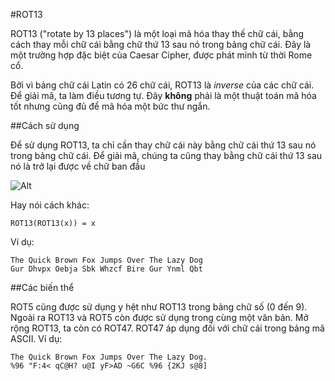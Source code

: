 #ROT13

ROT13 ("rotate by 13 places") là một loại mã hóa thay thế chữ cái, bằng cách thay mỗi chữ cái bằng chữ thứ 13 sau nó trong bảng chữ cái. Đây là một trường hợp đặc biệt của Caesar Cipher, được phát minh từ thời Rome cổ.

Bởi vì bảng chữ cái Latin có 26 chữ cái, ROT13 là *inverse* của các chữ cái. Để giải mã, ta làm điều tương tự. Đây **không** phải là một thuật toán mã hóa tốt nhưng cũng đủ để mã hóa một bức thư ngắn.

##Cách sử dụng

Để sử dụng ROT13, ta chỉ cần thay chữ cái này bằng chữ cái thứ 13 sau nó trong bảng chữ cái. Để giải mã, chúng ta cũng thay bằng chữ cái thứ 13 sau nó là trở lại được về chữ ban đầu

![Alt](https://upload.wikimedia.org/wikipedia/commons/thumb/3/33/ROT13_table_with_example.svg/320px-ROT13_table_with_example.svg.png)

Hay nói cách khác:
```
ROT13(ROT13(x)) = x
```
Ví dụ:
```
The Quick Brown Fox Jumps Over The Lazy Dog
Gur Dhvpx Oebja Sbk Whzcf Bire Gur Ynml Qbt
```

##Các biến thể

ROT5 cũng được sử dụng y hệt như ROT13 trong bảng chữ số (0 đến 9).
Ngoài ra ROT13 và ROT5 còn được sử dụng trong cùng một văn bản.
Mở rộng ROT13, ta còn có ROT47. ROT47 áp dụng đối với chữ cái trong bảng mã ASCII. Ví dụ:
```
The Quick Brown Fox Jumps Over The Lazy Dog.
%96 "F:4< qC@H? u@I yF>AD ~G6C %96 {2KJ s@8]
```
